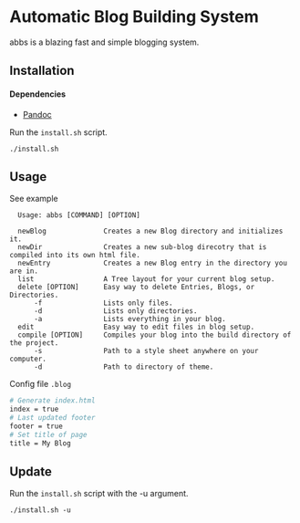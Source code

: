 # Automatic Blog Building System
abbs is a blazing fast and simple blogging system.

## Installation
#### Dependencies

- [Pandoc](https://github.com/jgm/pandoc)

Run the `install.sh` script.
```
./install.sh
```

## Usage

See example

```
  Usage: abbs [COMMAND] [OPTION]

  newBlog              Creates a new Blog directory and initializes it.
  newDir               Creates a new sub-blog direcotry that is compiled into its own html file.
  newEntry             Creates a new Blog entry in the directory you are in.
  list                 A Tree layout for your current blog setup.
  delete [OPTION]      Easy way to delete Entries, Blogs, or Directories.
      -f               Lists only files.
      -d               Lists only directories.
      -a               Lists everything in your blog.
  edit                 Easy way to edit files in blog setup.
  compile [OPTION]     Compiles your blog into the build directory of the project.
      -s               Path to a style sheet anywhere on your computer.
      -d               Path to directory of theme.
```

Config file `.blog`

```sh
# Generate index.html
index = true
# Last updated footer
footer = true
# Set title of page
title = My Blog
```

## Update

Run the `install.sh` script with the -u argument.
```
./install.sh -u
```
